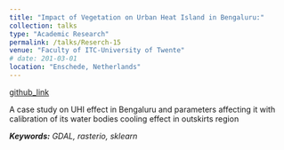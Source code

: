 ```yaml
---
title: "Impact of Vegetation on Urban Heat Island in Bengaluru:"
collection: talks
type: "Academic Research"
permalink: /talks/Reserch-15
venue: "Faculty of ITC-University of Twente"
# date: 201-03-01
location: "Enschede, Netherlands"
---
```


[github_link](http://example2.com)

A case study on UHI effect in Bengaluru and parameters affecting it with calibration of its water bodies cooling effect in outskirts region 

___Keywords:__  GDAL, rasterio, sklearn_